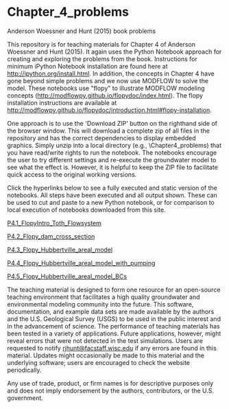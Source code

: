 # Chapter_4_problems
Anderson Woessner and Hunt (2015) book problems 

This repository is for teaching materials for Chapter 4 of Anderson Woessner and Hunt (2015).  It again uses the Python Notebook approach for creating and exploring the problems from the book.  Instructions for minimum iPython Notebook installation are found here at http://ipython.org/install.html.  In addition, the concepts in Chapter 4 have gone beyond simple problems and we now use MODFLOW to solve the model.  These notebooks use "flopy" to  illustrate MODFLOW modeling concepts (http://modflowpy.github.io/flopydoc/index.html). The flopy installation instructions are available at http://modflowpy.github.io/flopydoc/introduction.html#flopy-installation.   

One approach is to use the 'Download ZIP' button on the righthand side of the browser window.  This will download a complete zip of all files in the repository and has the correct dependencies to display embedded graphics.  Simply unzip into a local directory (e.g., \Chapter4_problems) that you have read/write rights to run the notebook.  The notebooks encourage the user to try different settings and re-execute the groundwater model to see what the effect is.  However, it is helpful to keep the ZIP file to facilitate quick access to the original working versions.  

Click the hyperlinks below to see a fully executed and static version of the notebooks.  All steps have been executed and all output shown. These can be used to cut and paste to a new Python notebook, or for comparison to local execution of notebooks downloaded from this site.

[P4.1_FlopyIntro_Toth_Flowsystem](http://nbviewer.ipython.org/github/Applied-Groundwater-Modeling-2nd-Ed/Chapter_4_problems-1/blob/master/P4.1_FlopyIntro-Toth_Flowsystem.ipynb)

[P4.2_Flopy_dam_cross_section](http://nbviewer.ipython.org/github/Applied-Groundwater-Modeling-2nd-Ed/Chapter_4_problems-1/blob/master/P4.2_Flopy_dam_cross_section.ipynb)

[P4.3_Flopy_Hubbertville_areal_model](http://nbviewer.ipython.org/github/Applied-Groundwater-Modeling-2nd-Ed/Chapter_4_problems-1/blob/master/P4.3_Flopy_Hubbertville_areal_model.ipynb)

[P4.4_Flopy_Hubbertville_areal_model_with_pumping](http://nbviewer.ipython.org/github/Applied-Groundwater-Modeling-2nd-Ed/Chapter_4_problems-1/blob/master/P4.4_Flopy_Hubbertville_areal_model_with_pumping.ipynb)

[P4.5_Flopy_Hubbertville_areal_model_BCs](http://nbviewer.ipython.org/github/Applied-Groundwater-Modeling-2nd-Ed/Chapter_4_problems-1/blob/master/P4.5_Flopy_Hubbertville_areal_model_BCs.ipynb)


The teaching material is designed to form one resource for an open-source teaching environment that facilitates a high quality groundwater and environmental modeling community into the future. This software, documentation, and example data sets are made available by the authors and the U.S. Geological Survey (USGS) to be used in the public interest and in the advancement of science. The performance of teaching materials has been tested in a variety of applications. Future applications, however, might reveal errors that were not detected in the test simulations. Users are requested to notify rjhunt@facstaff.wisc.edu if any errors are found in this material. Updates might occasionally be made to this material and the underlying software; users are encouraged to check the website periodically.

Any use of trade, product, or firm names is for descriptive purposes only and does not imply endorsement by the authors, contributors, or the U.S. government.

